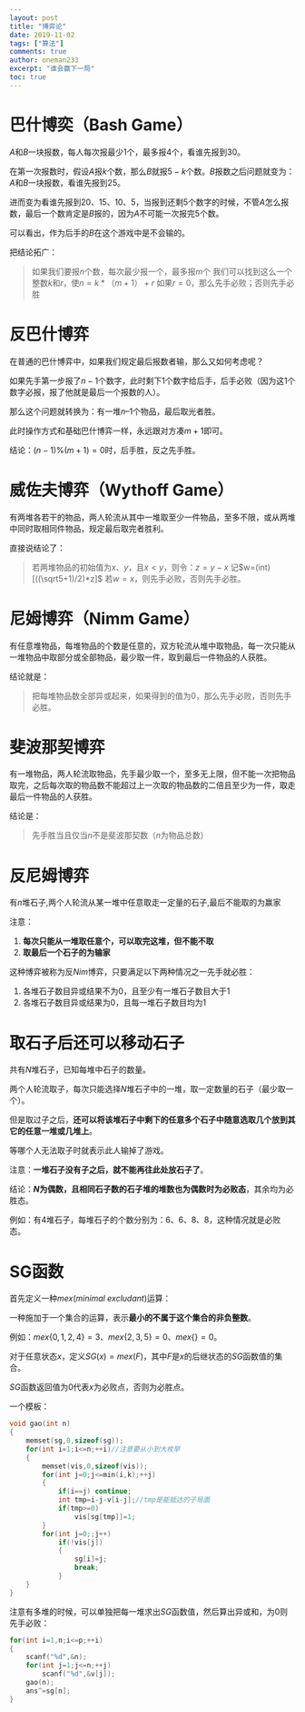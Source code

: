 ```yaml
---
layout: post
title: "博弈论"
date: 2019-11-02
tags: ["算法"]
comments: true
author: oneman233
excerpt: "谁会赢下一局"
toc: true
---
```


# 巴什博奕（Bash Game）

$A$和$B$一块报数，每人每次报最少1个，最多报4个，看谁先报到30。

在第一次报数时，假设$A$报$k$个数，那么$B$就报$5-k$个数。$B$报数之后问题就变为：$A$和$B$一块报数，看谁先报到$25$。

进而变为看谁先报到$20$、$15$、$10$、$5$，当报到还剩$5$个数字的时候，不管$A$怎么报数，最后一个数肯定是$B$报的，因为$A$不可能一次报完5个数。

可以看出，作为后手的$B$在这个游戏中是不会输的。

把结论拓广：
>   如果我们要报$n$个数，每次最少报一个，最多报$m$个
>   我们可以找到这么一个整数$k$和$r$，使$n=k*（m+1）+r$
>   如果$r=0$，那么先手必败；否则先手必胜

# 反巴什博弈

在普通的巴什博弈中，如果我们规定最后报数者输，那么又如何考虑呢？

如果先手第一步报了$n - 1$个数字，此时剩下$1$个数字给后手，后手必败（因为这$1$个数字必报，报了他就是最后一个报数的人）。

那么这个问题就转换为：有一堆$n – 1$个物品，最后取光者胜。

此时操作方式和基础巴什博弈一样，永远跟对方凑$m + 1$即可。

结论：$(n - 1) \% (m + 1)=0$时，后手胜，反之先手胜。

# 威佐夫博弈（Wythoff Game）

有两堆各若干的物品，两人轮流从其中一堆取至少一件物品，至多不限，或从两堆中同时取相同件物品，规定最后取完者胜利。

直接说结论了：

>   若两堆物品的初始值为$x$、$y$，且$x<y$，则令：$z=y-x$
>   记$w=(int)[((\sqrt5+1)/2)*z]$
>   若$w=x$，则先手必败，否则先手必胜。

# 尼姆博弈（Nimm Game）

有任意堆物品，每堆物品的个数是任意的，双方轮流从堆中取物品，每一次只能从一堆物品中取部分或全部物品，最少取一件，取到最后一件物品的人获胜。

结论就是：

>   把每堆物品数全部异或起来，如果得到的值为$0$，那么先手必败，否则先手必胜。

# 斐波那契博弈

有一堆物品，两人轮流取物品，先手最少取一个，至多无上限，但不能一次把物品取完，之后每次取的物品数不能超过上一次取的物品数的二倍且至少为一件，取走最后一件物品的人获胜。

结论是：

>   先手胜当且仅当$n$不是斐波那契数（$n$为物品总数）

# 反尼姆博弈

有$n$堆石子,两个人轮流从某一堆中任意取走一定量的石子,最后不能取的为赢家

注意：

1. **每次只能从一堆取任意个，可以取完这堆，但不能不取**
2. **取最后一个石子的为输家**

这种博弈被称为反$Nim$博弈，只要满足以下两种情况之一先手就必胜：

1. 各堆石子数目异或结果不为$0$，且至少有一堆石子数目大于$1$
2. 各堆石子数目异或结果为$0$，且每一堆石子数目均为$1$

# 取石子后还可以移动石子

共有$N$堆石子，已知每堆中石子的数量。

两个人轮流取子，每次只能选择$N$堆石子中的一堆，取一定数量的石子（最少取一个）。

但是取过子之后，**还可以将该堆石子中剩下的任意多个石子中随意选取几个放到其它的任意一堆或几堆上**。

等哪个人无法取子时就表示此人输掉了游戏。

注意：**一堆石子没有子之后，就不能再往此处放石子了**。

结论：**$N$为偶数，且相同石子数的石子堆的堆数也为偶数时为必败态**，其余均为必胜态。

例如：有$4$堆石子，每堆石子的个数分别为：$6$、$6$、$8$、$8$，这种情况就是必败态。

# SG函数

首先定义一种$mex(minimal \ excludant)$运算：

一种施加于一个集合的运算，表示**最小的不属于这个集合的非负整数**。

例如：$mex\{0,1,2,4\}=3$、$mex\{2,3,5\}=0$、$mex\{\}=0$。 

对于任意状态$x$，定义$SG(x) = mex(F)$，其中$F$是$x$的后继状态的$SG$函数值的集合。

$SG$函数返回值为$0$代表$x$为必败点，否则为必胜点。 

一个模板：

```c++
void gao(int n)
{
	memset(sg,0,sizeof(sg));
	for(int i=1;i<=n;++i)//注意要从小到大枚举
	{
		memset(vis,0,sizeof(vis));
		for(int j=0;j<=min(i,k);++j)
		{
			if(i==j) continue;
			int tmp=i-j-v[i-j];//tmp是能抵达的子局面
			if(tmp>=0)
				vis[sg[tmp]]=1;
		}
		for(int j=0;;j++)
			if(!vis[j])
			{
				sg[i]=j;
				break;
			}
	}
}
```

注意有多堆的时候，可以单独把每一堆求出$SG$函数值，然后算出异或和，为$0$则先手必败：

```c++
for(int i=1,n;i<=p;++i)
{
    scanf("%d",&n);
    for(int j=1;j<=n;++j)
        scanf("%d",&v[j]);
    gao(n);
    ans^=sg[n];
}
```